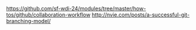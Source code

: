 https://github.com/sf-wdi-24/modules/tree/master/how-tos/github/collaboration-workflow
http://nvie.com/posts/a-successful-git-branching-model/